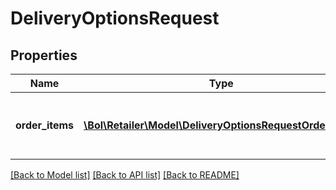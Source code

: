# DeliveryOptionsRequest

## Properties
Name | Type | Description | Notes
------------ | ------------- | ------------- | -------------
**order_items** | [**\Bol\Retailer\Model\DeliveryOptionsRequestOrderItem[]**](DeliveryOptionsRequestOrderItem.md) | Order items for which the delivery options are requested. | 

[[Back to Model list]](../../README.md#documentation-for-models) [[Back to API list]](../../README.md#documentation-for-api-endpoints) [[Back to README]](../../README.md)

